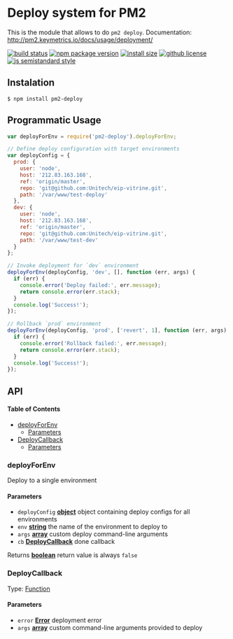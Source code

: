 # Deploy system for PM2

This is the module that allows to do `pm2 deploy`.
Documentation: http://pm2.keymetrics.io/docs/usage/deployment/

[![build status](https://badgen.net/travis/Unitech/pm2/master)](https://travis-ci.org/Unitech/pm2-deploy) [![npm package version](https://badgen.net/npm/v/pm2-deploy)](https://npm.im/pm2-deploy) [![install size](https://badgen.net/packagephobia/install/pm2-deploy)](https://packagephobia.now.sh/result?p=pm2-deploy) [![github license](https://badgen.net/github/license/Unitech/pm2-deploy)](https://github.com/Unitech/pm2-deploy/blob/master/LICENSE) [![js semistandard style](https://badgen.net/badge/code%20style/semistandard/pink)](https://github.com/Flet/semistandard)

## Instalation

    $ npm install pm2-deploy

## Programmatic Usage

```js
var deployForEnv = require('pm2-deploy').deployForEnv;

// Define deploy configuration with target environments
var deployConfig = {
  prod: {
    user: 'node',
    host: '212.83.163.168',
    ref: 'origin/master',
    repo: 'git@github.com:Unitech/eip-vitrine.git',
    path: '/var/www/test-deploy'
  },
  dev: {
    user: 'node',
    host: '212.83.163.168',
    ref: 'origin/master',
    repo: 'git@github.com:Unitech/eip-vitrine.git',
    path: '/var/www/test-dev'
  }
};

// Invoke deployment for `dev` environment
deployForEnv(deployConfig, 'dev', [], function (err, args) {
  if (err) {
    console.error('Deploy failed:', err.message);
    return console.error(err.stack);
  }
  console.log('Success!');
});

// Rollback `prod` environment
deployForEnv(deployConfig, 'prod', ['revert', 1], function (err, args) {
  if (err) {
    console.error('Rollback failed:', err.message);
    return console.error(err.stack);
  }
  console.log('Success!');
});
```

## API

<!-- Generated by documentation.js. Update this documentation by updating the source code. -->

#### Table of Contents

-   [deployForEnv](#deployforenv)
    -   [Parameters](#parameters)
-   [DeployCallback](#deploycallback)
    -   [Parameters](#parameters-1)

### deployForEnv

Deploy to a single environment

#### Parameters

-   `deployConfig` **[object](https://developer.mozilla.org/docs/Web/JavaScript/Reference/Global_Objects/Object)** object containing deploy configs for all environments
-   `env` **[string](https://developer.mozilla.org/docs/Web/JavaScript/Reference/Global_Objects/String)** the name of the environment to deploy to
-   `args` **[array](https://developer.mozilla.org/docs/Web/JavaScript/Reference/Global_Objects/Array)** custom deploy command-line arguments
-   `cb` **[DeployCallback](#deploycallback)** done callback

Returns **[boolean](https://developer.mozilla.org/docs/Web/JavaScript/Reference/Global_Objects/Boolean)** return value is always `false`

### DeployCallback

Type: [Function](https://developer.mozilla.org/docs/Web/JavaScript/Reference/Statements/function)

#### Parameters

-   `error` **[Error](https://developer.mozilla.org/docs/Web/JavaScript/Reference/Global_Objects/Error)** deployment error
-   `args` **[array](https://developer.mozilla.org/docs/Web/JavaScript/Reference/Global_Objects/Array)** custom command-line arguments provided to deploy
